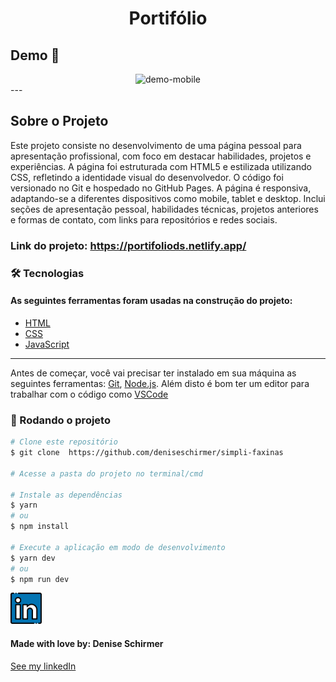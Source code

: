 <h1 style="text-align: center; font-weight: bold;">Portifólio</h1>

## Demo 📸

<div align="center" >
   <img src="port.mp4" alt="demo-mobile" height="425">
</div>
 ---

## Sobre o Projeto

Este projeto consiste no desenvolvimento de uma página pessoal para apresentação profissional, com foco em destacar habilidades, projetos e experiências. A página foi estruturada com HTML5 e estilizada utilizando CSS, refletindo a identidade visual do desenvolvedor. O código foi versionado no Git e hospedado no GitHub Pages. A página é responsiva, adaptando-se a diferentes dispositivos como mobile, tablet e desktop. Inclui seções de apresentação pessoal, habilidades técnicas, projetos anteriores e formas de contato, com links para repositórios e redes sociais.

### Link do projeto: https://portifoliods.netlify.app/

### 🛠 Tecnologias

#### As seguintes ferramentas foram usadas na construção do projeto:

- [HTML](https://developer.mozilla.org/en-US/docs/Glossary/HTML5)
- [CSS](https://developer.mozilla.org/en-US/docs/Web/CSS)
- [JavaScript](https://developer.mozilla.org/en-US/docs/Web/JavaScript)

---

Antes de começar, você vai precisar ter instalado em sua máquina as seguintes ferramentas:
[Git](https://git-scm.com), [Node.js](https://nodejs.org/en/).
Além disto é bom ter um editor para trabalhar com o código como [VSCode](https://code.visualstudio.com/)

### 🎲 Rodando o projeto

```bash
# Clone este repositório
$ git clone  https://github.com/deniseschirmer/simpli-faxinas

# Acesse a pasta do projeto no terminal/cmd

# Instale as dependências
$ yarn
# ou
$ npm install

# Execute a aplicação em modo de desenvolvimento
$ yarn dev
# ou
$ npm run dev
```

<a href="https://raw.githubusercontent.com/ARTHURPC03/Proffy-FullStack/master/github/linkedin.png">
<img src="https://raw.githubusercontent.com/ARTHURPC03/Proffy-FullStack/master/github/linkedin.png" alt="linkedin" height="50"></a>
<br />

#### Made with love by: Denise Schirmer

[See my linkedIn](https://www.linkedin.com/in/denise-s-lima-schirmer-9702661ba/)
